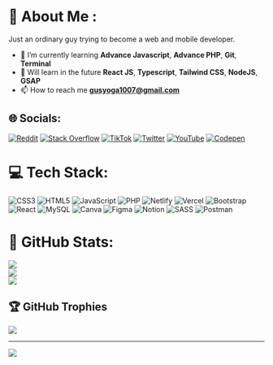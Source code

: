 # 👋 About Me :
Just an ordinary guy trying to become a web and mobile developer.<br>
- 🌱 I’m currently learning **Advance Javascript**, **Advance PHP**, **Git**, **Terminal**<br>
- 🌳 Will learn in the future **React JS**, **Typescript**, **Tailwind CSS**, **NodeJS**, **GSAP**<br>
- 📫 How to reach me **gusyoga1007@gmail.com**


## 🌐 Socials:
[![Reddit](https://img.shields.io/badge/Reddit-%23FF4500.svg?logo=Reddit&logoColor=white)](https://reddit.com/user/fxanz) 
[![Stack Overflow](https://img.shields.io/badge/-Stackoverflow-FE7A16?logo=stack-overflow&logoColor=white)](https://stackoverflow.com/users/19746821) 
[![TikTok](https://img.shields.io/badge/TikTok-%23000000.svg?logo=TikTok&logoColor=white)](https://tiktok.com/@fxanzofc) 
[![Twitter](https://img.shields.io/badge/Twitter-%231DA1F2.svg?logo=Twitter&logoColor=white)](https://twitter.com/ifxanz) 
[![YouTube](https://img.shields.io/badge/YouTube-%23FF0000.svg?logo=YouTube&logoColor=white)](https://youtube.com/@UC3jL1_S4nWFcStLN3cYAcLA) 
[![Codepen](https://img.shields.io/badge/Codepen-000000?style=for-the-badge&logo=codepen&logoColor=white)](https://codepen.io/fxanz) 

# 💻 Tech Stack:
![CSS3](https://img.shields.io/badge/css3-%231572B6.svg?style=flat-square&logo=css3&logoColor=white) 
![HTML5](https://img.shields.io/badge/html5-%23E34F26.svg?style=flat-square&logo=html5&logoColor=white) 
![JavaScript](https://img.shields.io/badge/javascript-%23323330.svg?style=flat-square&logo=javascript&logoColor=%23F7DF1E) 
![PHP](https://img.shields.io/badge/php-%23777BB4.svg?style=flat-square&logo=php&logoColor=white) 
![Netlify](https://img.shields.io/badge/netlify-%23000000.svg?style=flat-square&logo=netlify&logoColor=#00C7B7) 
![Vercel](https://img.shields.io/badge/vercel-%23000000.svg?style=flat-square&logo=vercel&logoColor=white) 
![Bootstrap](https://img.shields.io/badge/bootstrap-%23563D7C.svg?style=flat-square&logo=bootstrap&logoColor=white) 
![React](https://img.shields.io/badge/react-%2320232a.svg?style=flat-square&logo=react&logoColor=%2361DAFB) 
![MySQL](https://img.shields.io/badge/mysql-%2300f.svg?style=flat-square&logo=mysql&logoColor=white) 
![Canva](https://img.shields.io/badge/Canva-%2300C4CC.svg?style=flat-square&logo=Canva&logoColor=white)
![Figma](https://img.shields.io/badge/figma-%23F24E1E.svg?style=flat-square&logo=figma&logoColor=white) 
![Notion](https://img.shields.io/badge/Notion-%23000000.svg?style=flat-square&logo=notion&logoColor=white) 
![SASS](https://img.shields.io/badge/SASS-hotpink.svg?style=flat-square&logo=SASS&logoColor=white) 
![Postman](https://img.shields.io/badge/Postman-FF6C37?style=flat-square&logo=postman&logoColor=white)

# 📶 GitHub Stats:
![](https://github-readme-stats.vercel.app/api?username=Fxanz&theme=dracula&hide_border=true&include_all_commits=true&count_private=true)<br/>
![](https://github-readme-streak-stats.herokuapp.com/?user=Fxanz&theme=dracula&hide_border=true)<br/>
![](https://github-readme-stats.vercel.app/api/top-langs/?username=Fxanz&theme=dracula&hide_border=true&include_all_commits=true&count_private=true&layout=compact)

## 🏆 GitHub Trophies
![](https://github-profile-trophy.vercel.app/?username=Fxanz&theme=dracula&no-frame=true&no-bg=false&margin-w=4)

---
[![](https://visitcount.itsvg.in/api?id=Fxanz&icon=5&color=11)](https://visitcount.itsvg.in)
